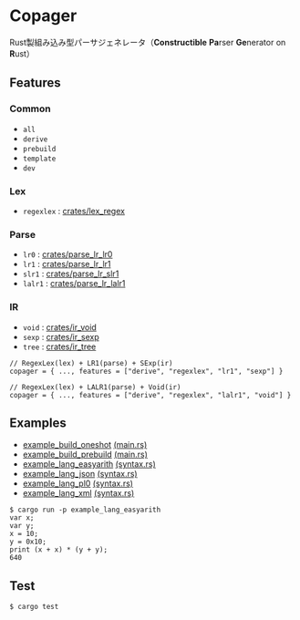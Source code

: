 # Copager

Rust製組み込み型パーサジェネレータ（**Constructible** **Pa**rser **Ge**nerator on **R**ust）

## Features

### Common

- `all`
- `derive`
- `prebuild`
- `template`
- `dev`

### Lex

- `regexlex` : [crates/lex_regex](crates/lex_regex)

### Parse

- `lr0` : [crates/parse_lr_lr0](crates/parse_lr_lr0)
- `lr1` : [crates/parse_lr_lr1](crates/parse_lr_lr1)
- `slr1` : [crates/parse_lr_slr1](crates/parse_lr_slr1)
- `lalr1` : [crates/parse_lr_lalr1](crates/parse_lr_lalr1)

### IR

- `void` : [crates/ir_void](crates/ir_void)
- `sexp` : [crates/ir_sexp](crates/ir_sexp)
- `tree` : [crates/ir_tree](crates/ir_tree)

```
// RegexLex(lex) + LR1(parse) + SExp(ir)
copager = { ..., features = ["derive", "regexlex", "lr1", "sexp"] }

// RegexLex(lex) + LALR1(parse) + Void(ir)
copager = { ..., features = ["derive", "regexlex", "lalr1", "void"] }
```

## Examples

- [example_build_oneshot](examples/build_oneshot) [(main.rs)](examples/build_oneshot/src/main.rs)
- [example_build_prebuild](examples/build_prebuild) [(main.rs)](examples/build_prebuild/src/main.rs)
- [example_lang_easyarith](examples/lang_easyarith) [(syntax.rs)](examples/lang_easyarith/src/syntax.rs)
- [example_lang_json](examples/lang_json) [(syntax.rs)](examples/lang_json/src/syntax.rs)
- [example_lang_pl0](examples/lang_pl0) [(syntax.rs)](examples/lang_pl0/src/syntax.rs)
- [example_lang_xml](examples/lang_xml) [(syntax.rs)](examples/lang_xml/src/syntax.rs)

```
$ cargo run -p example_lang_easyarith
var x;
var y;
x = 10;
y = 0x10;
print (x + x) * (y + y);
640
```

## Test

```
$ cargo test
```
